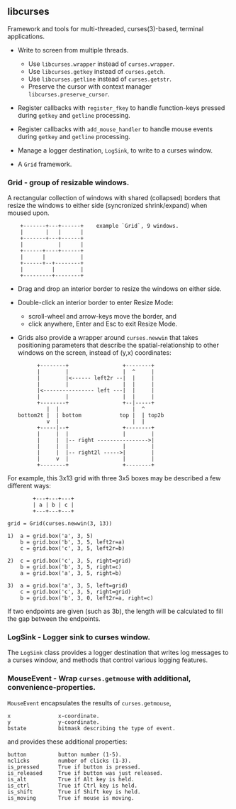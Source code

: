 ## libcurses

Framework and tools for multi-threaded, curses(3)-based, terminal applications.

* Write to screen from multiple threads.

    * Use `libcurses.wrapper` instead of `curses.wrapper`.
    * Use `libcurses.getkey` instead of `curses.getch`.
    * Use `libcurses.getline` instead of `curses.getstr`.
    * Preserve the cursor with context manager `libcurses.preserve_cursor`.

* Register callbacks with `register_fkey` to handle function-keys pressed
  during `getkey` and `getline` processing.

* Register callbacks with `add_mouse_handler` to handle mouse events
  during `getkey` and `getline` processing.

* Manage a logger destination, `LogSink`, to write to a curses window.

* A `Grid` framework.

### Grid - group of resizable windows.

A rectangular collection of windows with shared (collapsed) borders that
resize the windows to either side (syncronized shrink/expand) when moused upon.

        +-------+---+------+    example `Grid`, 9 windows.
        |       |   |      |
        +-------+---+------+
        |           |      |
        +------+----+------+
        |      |           |
        +------+--+--------+
        |         |        |
        +---------+--------+

* Drag and drop an interior border to resize the windows on either side.

* Double-click an interior border to enter Resize Mode:

    * scroll-wheel and arrow-keys move the border, and
    * click anywhere, Enter and Esc to exit Resize Mode.

* Grids also provide a wrapper around `curses.newwin` that takes positioning
  parameters that describe the spatial-relationship to other windows on the
  screen, instead of (y,x) coordinates:

            +--------+                 +--------+
            |        |                 |  ^     |
            |        |<------ left2r --|  |     |
            |        |                 |  |     |
            |<---------------- left ---|  |     |
            |        |                 |  |     |
            +--------+                 +--|-----+
               |  |                       |  ^
      bottom2t |  | bottom            top |  | top2b
               v  |                       |  |
            +-----|--+                 +--------+
            |     |  |                 |        |
            |     |  |-- right ---------------->|
            |     |  |                 |        |
            |     |  |-- right2l ----->|        |
            |     v  |                 |        |
            +--------+                 +--------+

For example, this 3x13 grid with three 3x5 boxes may be described a few different ways:

            +---+---+---+
            | a | b | c |
            +---+---+---+

    grid = Grid(curses.newwin(3, 13))

    1)  a = grid.box('a', 3, 5)
        b = grid.box('b', 3, 5, left2r=a)
        c = grid.box('c', 3, 5, left2r=b)

    2)  c = grid.box('c', 3, 5, right=grid)
        b = grid.box('b', 3, 5, right=c)
        a = grid.box('a', 3, 5, right=b)

    3)  a = grid.box('a', 3, 5, left=grid)
        c = grid.box('c', 3, 5, right=grid)
        b = grid.box('b', 3, 0, left2r=a, right=c)

If two endpoints are given (such as 3b), the length will be calculated to
fill the gap between the endpoints.

### LogSink - Logger sink to curses window.

The `LogSink` class provides a logger destination that writes log
messages to a curses window, and methods that control various
logging features.

### MouseEvent - Wrap `curses.getmouse` with additional, convenience-properties.

`MouseEvent` encapsulates the results of `curses.getmouse`,
    
    x               x-coordinate.
    y               y-coordinate.
    bstate          bitmask describing the type of event.

and provides these additional properties:

    button          button number (1-5).
    nclicks         number of clicks (1-3).
    is_pressed      True if button is pressed.
    is_released     True if button was just released.
    is_alt          True if Alt key is held.
    is_ctrl         True if Ctrl key is held.
    is_shift        True if Shift key is held.
    is_moving       True if mouse is moving.
